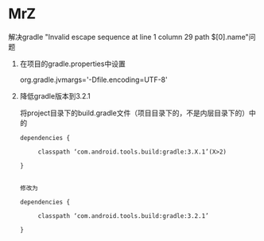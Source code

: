 # MrZ

解决gradle  "Invalid escape sequence at line 1 column 29 path $[0].name"问题


1. 在项目的gradle.properties中设置
      
      org.gradle.jvmargs='-Dfile.encoding=UTF-8'

2. 降低gradle版本到3.2.1


      将project目录下的build.gradle文件（项目目录下的，不是内层目录下的）中的
       
       dependencies {
       
            classpath ‘com.android.tools.build:gradle:3.X.1’(X>2)
       
       }
       
       
       修改为
       
       dependencies {
       
            classpath ‘com.android.tools.build:gradle:3.2.1’
       
       }
